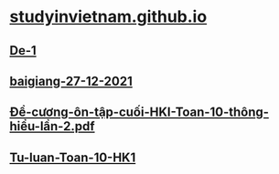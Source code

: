 # [studyinvietnam.github.io](https://studyinvietnam.github.io/)
## [De-1](https://studyinvietnam.github.io/class10/toan/baigiang-27-12-2021//De-1/)
## [baigiang-27-12-2021](https://studyinvietnam.github.io/class10/toan/baigiang-27-12-2021/Unnamed.pdf)
## [Đề-cương-ôn-tập-cuối-HKI-Toan-10-thông-hiểu-lần-2.pdf](https://studyinvietnam.github.io/class10/toan/Đề-cương-ôn-tập-cuối-HKI-Toan-10-thông-hiểu-lần-2.pdf)
## [Tu-luan-Toan-10-HK1](https://studyinvietnam.github.io/class10/toan/Tu-luan-Toan-10-HK1/)
